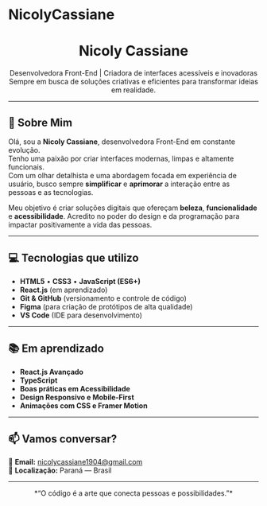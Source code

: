 # NicolyCassiane
<h1 align="center">Nicoly Cassiane</h1>

<p align="center">
    Desenvolvedora Front-End | Criadora de interfaces acessíveis e inovadoras  
    Sempre em busca de soluções criativas e eficientes para transformar ideias em realidade.
</p>

---

## 🧠 Sobre Mim

Olá, sou a **Nicoly Cassiane**, desenvolvedora Front-End em constante evolução.  
Tenho uma paixão por criar interfaces modernas, limpas e altamente funcionais.  
Com um olhar detalhista e uma abordagem focada em experiência de usuário, busco sempre **simplificar** e **aprimorar** a interação entre as pessoas e as tecnologias.

Meu objetivo é criar soluções digitais que ofereçam **beleza**, **funcionalidade** e **acessibilidade**. Acredito no poder do design e da programação para impactar positivamente a vida das pessoas.

---

## 💻 Tecnologias que utilizo

- **HTML5** • **CSS3** • **JavaScript (ES6+)**
- **React.js** (em aprendizado)
- **Git & GitHub** (versionamento e controle de código)
- **Figma** (para criação de protótipos de alta qualidade)
- **VS Code** (IDE para desenvolvimento)

---

## 📚 Em aprendizado

- **React.js Avançado**
- **TypeScript**
- **Boas práticas em Acessibilidade**
- **Design Responsivo e Mobile-First**
- **Animações com CSS e Framer Motion**

---

## 📫 Vamos conversar?

📧 **Email:** nicolycassiane1904@gmail.com  
📍 **Localização:** Paraná — Brasil  

---

<p align="center">
*“O código é a arte que conecta pessoas e possibilidades.”*
</p>
